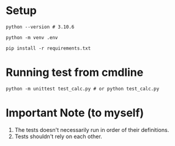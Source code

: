 # Setup
```
python --version # 3.10.6

python -m venv .env

pip install -r requirements.txt
```

# Running test from cmdline
```
python -m unittest test_calc.py # or python test_calc.py
```

# Important Note (to myself)

1. The tests doesn't necessarily run in order of their definitions.
2. Tests shouldn't rely on each other.
